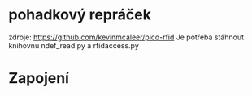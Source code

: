 # pohadkový repráček
zdroje: https://github.com/kevinmcaleer/pico-rfid
Je potřeba stáhnout knihovnu ndef_read.py a rfidaccess.py
# Zapojení
